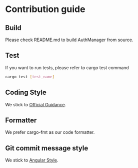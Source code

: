 # Contribution guide

## Build

Please check README.md to build AuthManager from source.

## Test

If you want to run tests, please refer to cargo test command

```bash
cargo test [test_name]
```

## Coding Style

We stick to [Official Guidance](https://github.com/rust-lang/style-team/blob/master/guide/guide.md).

## Formatter

We prefer cargo-fmt as our code formatter.

## Git commit message style

We stick to [Angular Style](https://github.com/angular/angular.js/blob/master/DEVELOPERS.md#-git-commit-guidelines).
